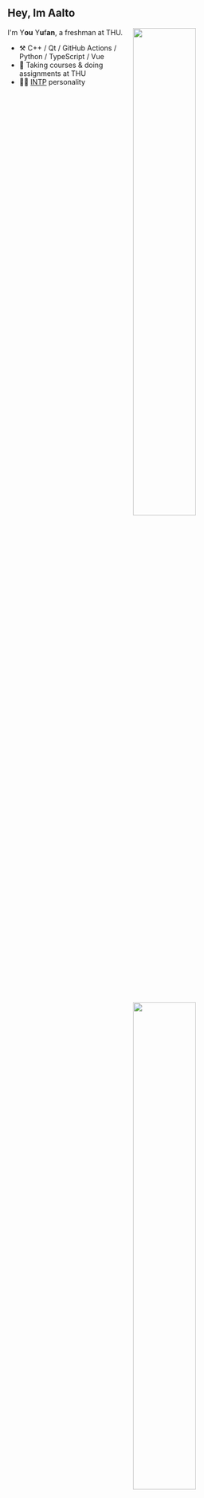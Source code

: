 ## Hey, Im Aalto

[<img align="right" width="50%" src="https://github-readme-stats-ImAalto.vercel.app/api?username=ImAalto&theme=dark&show_icons=true">](https://metrics.lecoq.io/ImAalto#gh-dark-mode-only)
[<img align="right" width="50%" src="https://github-readme-stats-ImAalto.vercel.app/api?username=ImAalto&show_icons=true">](https://metrics.lecoq.io/ImAalto#gh-light-mode-only)

I'm Y**ou** Y**u**f**an**, a freshman at THU.

-   :hammer_and_pick: C++ / Qt / GitHub Actions / Python / TypeScript / Vue
-   :seedling: Taking courses & doing assignments at THU
-   :man_scientist: [INTP](https://www.16personalities.com/intp-personality) personality
